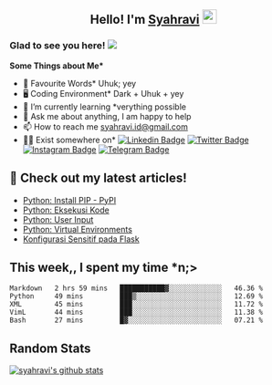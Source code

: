 <h2 align="center">Hello! I'm <a href="https://syahravi.github.io" target="_blank">Syahravi</a> <img src="https://media.giphy.com/media/hvRJCLFzcasrR4ia7z/giphy.gif" width="25px"></h2>

### Glad to see you here! ![](https://visitor-badge.glitch.me/badge?page_id=syahravi.syahravi)

<b> Some Things about Me*</b>
- 💬 Favourite Words\* Uhuk; yey
- 🖥️ Coding Environment\* Dark + Uhuk + yey
- 🌱 I’m currently learning \*verything possible
- 👀 Ask me about anything, I am happy to help
- 📫 How to reach me syahravi.id@gmail.com
- 👨‍💻 Exist somewhere on\* 
[![Linkedin Badge](https://img.shields.io/badge/-LinkedIn-0e76a8?style=flat-square&logo=Linkedin&logoColor=white)](https://linkedin.com/in/syahravi/)
[![Twitter Badge](https://img.shields.io/badge/-Twitter-00acee?style=flat-square&logo=Twitter&logoColor=white)](https://twitter.com/syahraavi/)
[![Instagram Badge](https://img.shields.io/badge/-Instagram-e4405f?style=flat-square&logo=Instagram&logoColor=white)](https://instagram.com/syahraavi)
[![Telegram Badge](https://img.shields.io/badge/-Telegram-0088cc?style=flat-square&logo=Telegram&logoColor=white)](https://t.me/syahravi)
## 📝 Check out my latest articles!
<!-- BLOG-POST-LIST:START -->
- [Python: Install PIP - PyPI](https://www.syahravi.my.id/python-install-pip/)
- [Python: Eksekusi Kode](https://www.syahravi.my.id/python-code/)
- [Python: User Input](https://www.syahravi.my.id/python-user-input/)
- [Python: Virtual Environments](https://www.syahravi.my.id/python-virtual-env/)
- [Konfigurasi Sensitif pada Flask](https://www.syahravi.my.id/flask-konfigurasi-sensitif/)
<!-- BLOG-POST-LIST:END -->

## This week,, I spent my time \*n;>
<!--START_SECTION:waka-->
```text
Markdown   2 hrs 59 mins   ███████████▓░░░░░░░░░░░░░   46.36 % 
Python     49 mins         ███▒░░░░░░░░░░░░░░░░░░░░░   12.69 % 
XML        45 mins         ███░░░░░░░░░░░░░░░░░░░░░░   11.72 % 
VimL       44 mins         ███░░░░░░░░░░░░░░░░░░░░░░   11.38 % 
Bash       27 mins         █▓░░░░░░░░░░░░░░░░░░░░░░░   07.21 % 
```
<!--END_SECTION:waka-->

## Random Stats
[![syahravi's github stats](https://github-readme-stats.vercel.app/api?username=syahravi&show_icons=true&theme=synthwave)](https://github.com/syahravi/)
